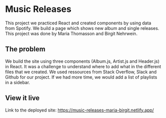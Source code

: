 # Music Releases
This project we practiced React and created components by using data from Spotify. We build a page which shows new album and single releases. 
This project was done by Maria Thomasson and Birgit Nehrwein.

## The problem

We build the site using three components (Album.js, Artist.js and Header.js) in React. It was a challenge to understand where to add what in the different files that we created.
We used ressources from Stack Overflow, Slack and Github for our project.
If we had more time, we would add a list of playlists in a sidebar.


## View it live

Link to the deployed site: https://music-releases-maria-birgit.netlify.app/
